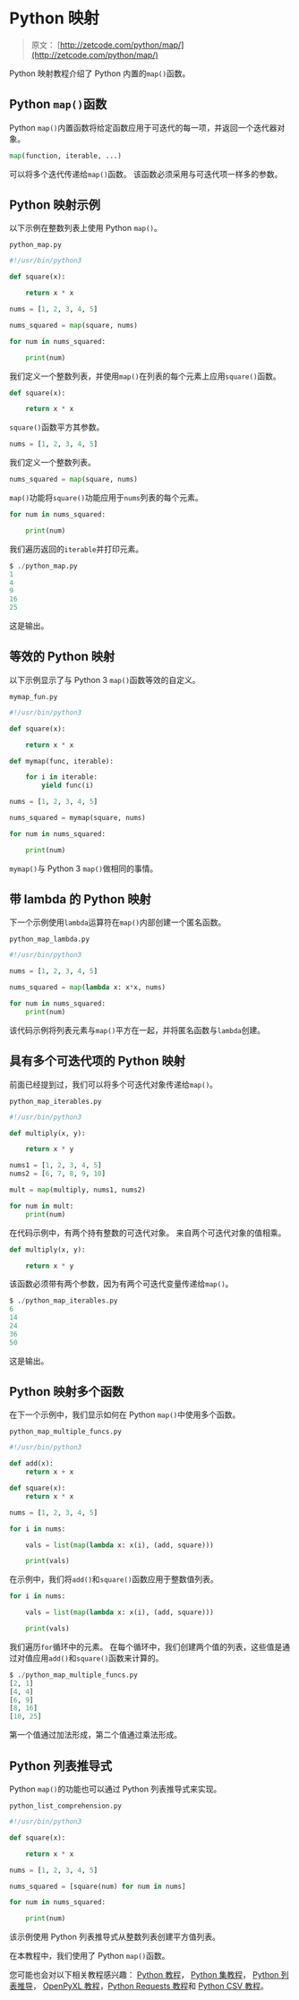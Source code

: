 # Python 映射

> 原文： [http://zetcode.com/python/map/](http://zetcode.com/python/map/)

Python 映射教程介绍了 Python 内置的`map()`函数。

## Python `map()`函数

Python `map()`内置函数将给定函数应用于可迭代的每一项，并返回一个迭代器对象。

```py
map(function, iterable, ...)

```

可以将多个迭代传递给`map()`函数。 该函数必须采用与可迭代项一样多的参数。

## Python 映射示例

以下示例在整数列表上使用 Python `map()`。

`python_map.py`

```py
#!/usr/bin/python3

def square(x):

    return x * x

nums = [1, 2, 3, 4, 5]

nums_squared = map(square, nums)

for num in nums_squared:

    print(num)

```

我们定义一个整数列表，并使用`map()`在列表的每个元素上应用`square()`函数。

```py
def square(x):

    return x * x

```

`square()`函数平方其参数。

```py
nums = [1, 2, 3, 4, 5]

```

我们定义一个整数列表。

```py
nums_squared = map(square, nums)

```

`map()`功能将`square()`功能应用于`nums`列表的每个元素。

```py
for num in nums_squared:

    print(num)

```

我们遍历返回的`iterable`并打印元素。

```py
$ ./python_map.py 
1
4
9
16
25

```

这是输出。

## 等效的 Python 映射

以下示例显示了与 Python 3 `map()`函数等效的自定义。

`mymap_fun.py`

```py
#!/usr/bin/python3

def square(x):

    return x * x

def mymap(func, iterable):

    for i in iterable:
        yield func(i)

nums = [1, 2, 3, 4, 5]

nums_squared = mymap(square, nums)

for num in nums_squared:

    print(num)  

```

`mymap()`与 Python 3 `map()`做相同的事情。

## 带 lambda 的 Python 映射

下一个示例使用`lambda`运算符在`map()`内部创建一个匿名函数。

`python_map_lambda.py`

```py
#!/usr/bin/python3

nums = [1, 2, 3, 4, 5]

nums_squared = map(lambda x: x*x, nums)

for num in nums_squared:
    print(num)

```

该代码示例将列表元素与`map()`平方在一起，并将匿名函数与`lambda`创建。

## 具有多个可迭代项的 Python 映射

前面已经提到过，我们可以将多个可迭代对象传递给`map()`。

`python_map_iterables.py`

```py
#!/usr/bin/python3

def multiply(x, y):

    return x * y

nums1 = [1, 2, 3, 4, 5]
nums2 = [6, 7, 8, 9, 10]

mult = map(multiply, nums1, nums2)

for num in mult:
    print(num)

```

在代码示例中，有两个持有整数的可迭代对象。 来自两个可迭代对象的值相乘。

```py
def multiply(x, y):

    return x * y

```

该函数必须带有两个参数，因为有两个可迭代变量传递给`map()`。

```py
$ ./python_map_iterables.py 
6
14
24
36
50

```

这是输出。

## Python 映射多个函数

在下一个示例中，我们显示如何在 Python `map()`中使用多个函数。

`python_map_multiple_funcs.py`

```py
#!/usr/bin/python3

def add(x):
    return x + x

def square(x):
    return x * x

nums = [1, 2, 3, 4, 5]

for i in nums:

    vals = list(map(lambda x: x(i), (add, square)))

    print(vals)

```

在示例中，我们将`add()`和`square()`函数应用于整数值列表。

```py
for i in nums:

    vals = list(map(lambda x: x(i), (add, square)))

    print(vals)

```

我们遍历`for`循环中的元素。 在每个循环中，我们创建两个值的列表，这些值是通过对值应用`add()`和`square()`函数来计算的。

```py
$ ./python_map_multiple_funcs.py 
[2, 1]
[4, 4]
[6, 9]
[8, 16]
[10, 25]

```

第一个值通过加法形成，第二个值通过乘法形成。

## Python 列表推导式

Python `map()`的功能也可以通过 Python 列表推导式来实现。

`python_list_comprehension.py`

```py
#!/usr/bin/python3

def square(x):

    return x * x

nums = [1, 2, 3, 4, 5]

nums_squared = [square(num) for num in nums]

for num in nums_squared:

    print(num)

```

该示例使用 Python 列表推导式从整数列表创建平方值列表。

在本教程中，我们使用了 Python `map()`函数。

您可能也会对以下相关教程感兴趣： [Python 教程](/lang/python/)， [Python 集教程](/python/set/)， [Python 列表推导](/articles/pythonlistcomprehensions/)， [OpenPyXL 教程](/articles/openpyxl/)，[Python Requests 教程](/web/pythonrequests/)和 [Python CSV 教程](/python/csv/)。